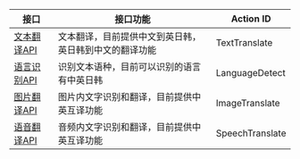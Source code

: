 |接口| 接口功能 | Action ID | 
|---------|---------|---------|
|[文本翻译API](/document/product/551/7380)| 文本翻译，目前提供中文到英日韩，英日韩到中文的翻译功能 | TextTranslate| 
|[语言识别API](/document/product/551/7467)| 识别文本语种，目前可以识别的语言有中英日韩 | LanguageDetect|
|[图片翻译API](/document/product/551/9907)| 图片内文字识别和翻译，目前提供中英互译功能 | ImageTranslate|
|[语音翻译API](/document/product/551/9907)| 音频内文字识别和翻译，目前提供中英互译功能 | SpeechTranslate|
